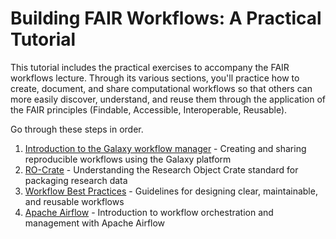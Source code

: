 # Building FAIR Workflows: A Practical Tutorial

This tutorial includes the practical exercises to accompany the FAIR workflows lecture.  Through its various sections, you'll practice how to create, document, and share computational workflows so that others can more easily discover, understand, and reuse them through the application of the FAIR principles (Findable, Accessible, Interoperable, Reusable).

Go through these steps in order.

1. [Introduction to the Galaxy workflow manager](galaxy_workflows.md) - Creating and sharing reproducible workflows using the Galaxy platform
2. [RO-Crate](RO_crate.md) - Understanding the Research Object Crate standard for packaging research data
3. [Workflow Best Practices](workflow_best_practices.md) - Guidelines for designing clear, maintainable, and reusable workflows
4. [Apache Airflow](apache_airflow.md) - Introduction to workflow orchestration and management with Apache Airflow
